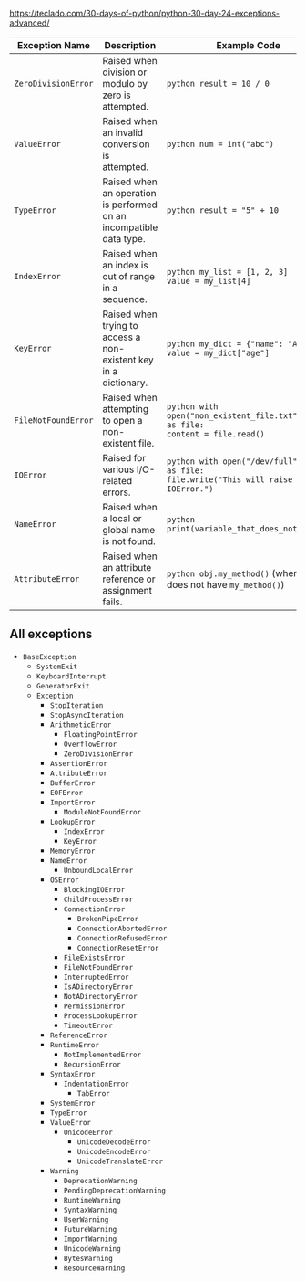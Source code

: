 https://teclado.com/30-days-of-python/python-30-day-24-exceptions-advanced/

| Exception Name          | Description                                            | Example Code                                 |
|-------------------------|--------------------------------------------------------|----------------------------------------------|
| `ZeroDivisionError`     | Raised when division or modulo by zero is attempted.  | ```python result = 10 / 0```                |
| `ValueError`            | Raised when an invalid conversion is attempted.       | ```python num = int("abc")```               |
| `TypeError`            | Raised when an operation is performed on an incompatible data type. | ```python result = "5" + 10```  |
| `IndexError`            | Raised when an index is out of range in a sequence.   | ```python my_list = [1, 2, 3]```<br>```value = my_list[4]``` |
| `KeyError`              | Raised when trying to access a non-existent key in a dictionary. | ```python my_dict = {"name": "Alice"}```<br>```value = my_dict["age"]``` |
| `FileNotFoundError`     | Raised when attempting to open a non-existent file.   | ```python with open("non_existent_file.txt", "r") as file:```<br>```content = file.read()``` |
| `IOError`               | Raised for various I/O-related errors.                | ```python with open("/dev/full", "w") as file:```<br>```file.write("This will raise an IOError.")``` |
| `NameError`             | Raised when a local or global name is not found.     | ```python print(variable_that_does_not_exist)``` |
| `AttributeError`        | Raised when an attribute reference or assignment fails. | ```python obj.my_method()``` (when `obj` does not have `my_method()`) |


## All exceptions

- `BaseException`
  - `SystemExit`
  - `KeyboardInterrupt`
  - `GeneratorExit`
  - `Exception`
    - `StopIteration`
    - `StopAsyncIteration`
    - `ArithmeticError`
      - `FloatingPointError`
      - `OverflowError`
      - `ZeroDivisionError`
    - `AssertionError`
    - `AttributeError`
    - `BufferError`
    - `EOFError`
    - `ImportError`
      - `ModuleNotFoundError`
    - `LookupError`
      - `IndexError`
      - `KeyError`
    - `MemoryError`
    - `NameError`
      - `UnboundLocalError`
    - `OSError`
      - `BlockingIOError`
      - `ChildProcessError`
      - `ConnectionError`
        - `BrokenPipeError`
        - `ConnectionAbortedError`
        - `ConnectionRefusedError`
        - `ConnectionResetError`
      - `FileExistsError`
      - `FileNotFoundError`
      - `InterruptedError`
      - `IsADirectoryError`
      - `NotADirectoryError`
      - `PermissionError`
      - `ProcessLookupError`
      - `TimeoutError`
    - `ReferenceError`
    - `RuntimeError`
      - `NotImplementedError`
      - `RecursionError`
    - `SyntaxError`
      - `IndentationError`
        - `TabError`
    - `SystemError`
    - `TypeError`
    - `ValueError`
      - `UnicodeError`
        - `UnicodeDecodeError`
        - `UnicodeEncodeError`
        - `UnicodeTranslateError`
    - `Warning`
      - `DeprecationWarning`
      - `PendingDeprecationWarning`
      - `RuntimeWarning`
      - `SyntaxWarning`
      - `UserWarning`
      - `FutureWarning`
      - `ImportWarning`
      - `UnicodeWarning`
      - `BytesWarning`
      - `ResourceWarning`
